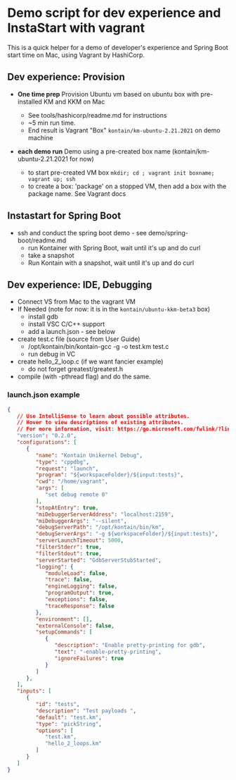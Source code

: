 # Demo script for dev experience and InstaStart with vagrant

This is a quick helper for a demo of developer's experience and Spring Boot start time on Mac, using Vagrant by HashiCorp.

## Dev experience: Provision

* **One time prep** Provision Ubuntu vm based on ubuntu box with pre-installed KM and KKM on Mac
  * See tools/hashicorp/readme.md for instructions
  * ~5 min run time.
  * End result is Vagrant "Box" `kontain/km-ubuntu-2.21.2021` on demo machine

* **each demo run** Demo using a pre-created box name (kontain/km-ubuntu-2.21.2021 for now)
  * to start pre-created VM box `mkdir; cd ; vagrant init boxname; vagrant up; ssh`
  * to create a box: 'package' on a stopped VM, then add a box with the package name. See Vagrant docs

## Instastart for Spring Boot

* ssh and conduct the spring boot demo - see demo/spring-boot/readme.md
  * run Kontainer with Spring Boot, wait until it's up and do curl
  * take a snapshot
  * Run Kontain with a snapshot, wait until it's up and do curl

## Dev experience: IDE, Debugging

* Connect VS from Mac to the vagrant VM
* If Needed (note for now: it is in the `kontain/ubuntu-kkm-beta3` box)
  * install gdb
  * install VSC C/C++ support
  * add a launch.json - see below
 * create test.c file (source from User Guide)
   * /opt/kontain/bin/kontain-gcc -g -o test.km test.c
   * run debug in VC
* create hello_2_loop.c (if we want fancier example)
  * do not forget greatest/greatest.h
* compile (with -pthread flag) and do the same.

### launch.json example

```json
{
   // Use IntelliSense to learn about possible attributes.
   // Hover to view descriptions of existing attributes.
   // For more information, visit: https://go.microsoft.com/fwlink/?linkid=830387
   "version": "0.2.0",
   "configurations": [
      {
         "name": "Kontain Unikernel Debug",
         "type": "cppdbg",
         "request": "launch",
         "program": "${workspaceFolder}/${input:tests}",
         "cwd": "/home/vagrant",
         "args": [
            "set debug remote 0"
         ],
         "stopAtEntry": true,
         "miDebuggerServerAddress": "localhost:2159",
         "miDebuggerArgs": "--silent",
         "debugServerPath": "/opt/kontain/bin/km",
         "debugServerArgs": "-g ${workspaceFolder}/${input:tests}",
         "serverLaunchTimeout": 5000,
         "filterStderr": true,
         "filterStdout": true,
         "serverStarted": "GdbServerStubStarted",
         "logging": {
            "moduleLoad": false,
            "trace": false,
            "engineLogging": false,
            "programOutput": true,
            "exceptions": false,
            "traceResponse": false
         },
         "environment": [],
         "externalConsole": false,
         "setupCommands": [
            {
               "description": "Enable pretty-printing for gdb",
               "text": "-enable-pretty-printing",
               "ignoreFailures": true
            }
         ]
      },
   ],
   "inputs": [
      {
         "id": "tests",
         "description": "Test payloads ",
         "default": "test.km",
         "type": "pickString",
         "options": [
            "test.km",
            "hello_2_loops.km"
         ]
      }
   ]
}
```
